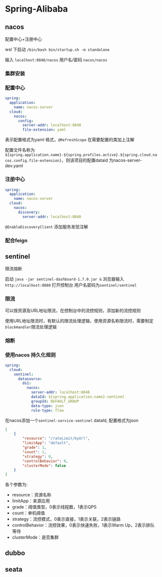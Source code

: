 # Spring-Alibaba

## nacos

配置中心+注册中心

wsl 下启动 `/bin/bash bin/startup.sh -m standalone`

输入 `localhost:8848/nacos` 用户名/密码 `nacos/nacos`

### 集群安装

### 配置中心

```yaml
spring:
  application:
    name: nacos-server
  cloud:
    nacos:
      config:
        server-addr: localhost:8848
        file-extension: yaml
```

表示配置格式为yaml 格式，`@RefreshScope` 在需要配置的类加上注解

配置文件名称为 `${spring.application.name}-${spring.profiles.active}.${spring.cloud.nacos.config.file-extension}`，则该项目的配置dataid 为nacos-server-dev.yaml

### 注册中心

```yaml
spring:
  application:
    name: nacos-server
  cloud:
    nacos:
      discovery:
        server-addr: localhost:8848
```

`@EnableDiscoveryClient` 添加服务发现注解

### 配合feign

## sentinel

限流熔断

启动 `java -jar sentinel-dashboard-1.7.0.jar &` 浏览器输入`http://localhost:8080` 打开控制台 用户名密码为`sentinel/sentinel`

### 限流

可以按资源及URL地址限流，在控制台中的流控规则，添加新的流控规则

使用URL地址限流时，有默认的限流处理逻辑，使用资源名称限流时，需要制定`blockHandler`限流处理逻辑

### 熔断

### 使用nacos 持久化规则

```yaml
spring:
  cloud:
    sentinel:
      datasource:
        ds1:
          nacos:
            server-addr: localhost:8848
            dataId: ${spring.application.name}-sentinel
            groupId: DEFAULT_GROUP
            data-type: json
            rule-type: flow
```

在nacos添加一个`sentinel-service-sentinel` dataId, 配置格式为json

```json
[
    {
        "resource": "/rateLimit/byUrl",
        "limitApp": "default",
        "grade": 1,
        "count": 1,
        "strategy": 0,
        "controlBehavior": 0,
        "clusterMode": false
    }
]
```

各个参数为:

- resource：资源名称
- limitApp：来源应用
- grade：阈值类型，0表示线程数，1表示QPS
- count：单机阈值
- strategy：流控模式，0表示直接，1表示关联，2表示链路
- controlBehavior：流控效果，0表示快速失败，1表示Warm Up，2表示排队等待
- clusterMode：是否集群

## dubbo

## seata